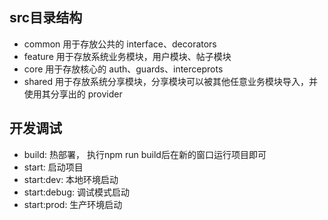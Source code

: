 ## src目录结构

- common 用于存放公共的 interface、decorators
- feature 用于存放系统业务模块，用户模块、帖子模块
- core 用于存放核心的 auth、guards、interceprots
- shared 用于存放系统分享模块，分享模块可以被其他任意业务模块导入，并使用其分享出的 provider

## 开发调试

- build: 热部署， 执行npm run build后在新的窗口运行项目即可
- start: 启动项目
- start:dev: 本地环境启动
- start:debug: 调试模式启动
- start:prod: 生产环境启动